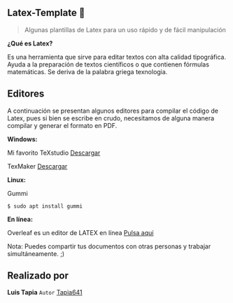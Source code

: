 ## Latex-Template 🤯
>Algunas plantillas de Latex para un uso rápido y de fácil manipulación

**¿Qué es Latex?** 

Es una herramienta que sirve para editar textos con alta calidad tipográfica. Ayuda a la preparación de textos científicos o que contienen fórmulas matemáticas. Se deriva de la palabra griega texnologia.

## Editores

A continuación se presentan algunos editores para compilar el código de Latex, pues si bien se escribe en crudo, necesitamos de alguna manera compilar y generar el formato en PDF.

**Windows:**

Mi favorito TeXstudio [Descargar](https://www.texstudio.org/)

TexMaker [Descargar](http://www.xm1math.net/texmaker/download.html)

**Linux:**

Gummi

```
$ sudo apt install gummi
```

**En línea:**

Overleaf es un editor de LATEX en línea [Pulsa aquí](https://www.overleaf.com)

Nota: Puedes compartir tus documentos con otras personas y trabajar simultáneamente. ;)

## Realizado por 
**Luis Tapia** ```Autor``` [Tapia641](https://github.com/Tapia641)
